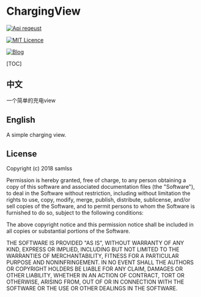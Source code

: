 # ChargingView
[![Api reqeust](https://img.shields.io/badge/api-11+-green.svg)](https://github.com/samlss/ChargingView) 

[![MIT Licence](https://badges.frapsoft.com/os/mit/mit.svg?v=103)](https://github.com/samlss/ChargingView/blob/master/LICENSE)

[![Blog](https://img.shields.io/badge/samlss-blog-orange.svg)](https://blog.csdn.net/Samlss)



[TOC]

## 中文
一个简单的充电view

## English
A simple charging view.








## License
Copyright (c) 2018 samlss

Permission is hereby granted, free of charge, to any person obtaining a copy
of this software and associated documentation files (the "Software"), to deal
in the Software without restriction, including without limitation the rights
to use, copy, modify, merge, publish, distribute, sublicense, and/or sell
copies of the Software, and to permit persons to whom the Software is
furnished to do so, subject to the following conditions:

The above copyright notice and this permission notice shall be included in all
copies or substantial portions of the Software.

THE SOFTWARE IS PROVIDED "AS IS", WITHOUT WARRANTY OF ANY KIND, EXPRESS OR
IMPLIED, INCLUDING BUT NOT LIMITED TO THE WARRANTIES OF MERCHANTABILITY,
FITNESS FOR A PARTICULAR PURPOSE AND NONINFRINGEMENT. IN NO EVENT SHALL THE
AUTHORS OR COPYRIGHT HOLDERS BE LIABLE FOR ANY CLAIM, DAMAGES OR OTHER
LIABILITY, WHETHER IN AN ACTION OF CONTRACT, TORT OR OTHERWISE, ARISING FROM,
OUT OF OR IN CONNECTION WITH THE SOFTWARE OR THE USE OR OTHER DEALINGS IN THE
SOFTWARE.

